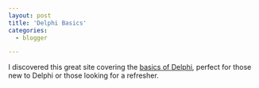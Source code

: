 ```yaml
---
layout: post
title: 'Delphi Basics'
categories:
  - blogger

---
```


I discovered this great site covering the <a href="http://www.delphibasics.co.uk/">basics of Delphi</a>, perfect for those new to Delphi or those looking for a refresher.
